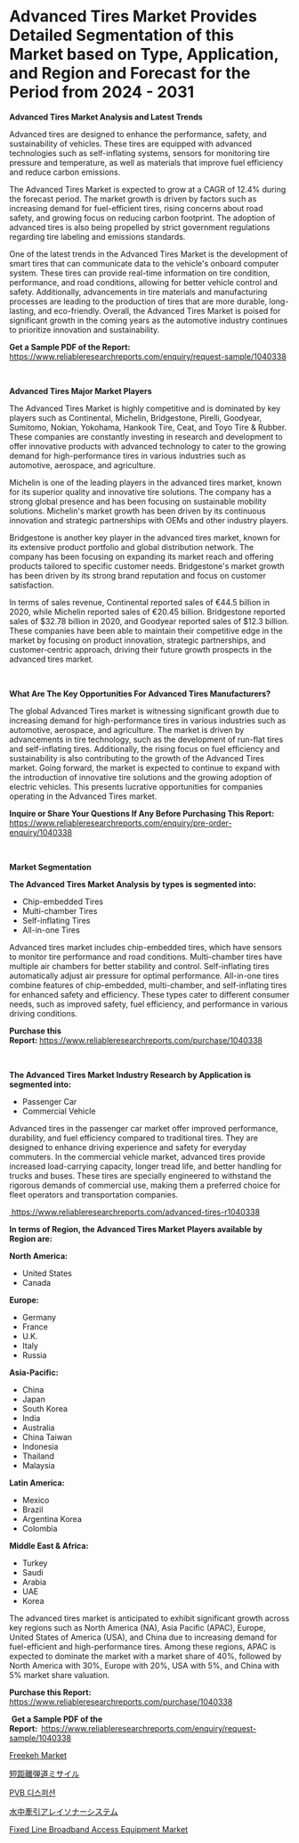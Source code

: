 <p><h1>Advanced Tires Market Provides Detailed Segmentation of this Market based on Type, Application, and Region and Forecast for the Period from 2024 - 2031</h1></p><p><strong>Advanced Tires Market Analysis and Latest Trends</strong></p>
<p><p>Advanced tires are designed to enhance the performance, safety, and sustainability of vehicles. These tires are equipped with advanced technologies such as self-inflating systems, sensors for monitoring tire pressure and temperature, as well as materials that improve fuel efficiency and reduce carbon emissions.</p><p>The Advanced Tires Market is expected to grow at a CAGR of 12.4% during the forecast period. The market growth is driven by factors such as increasing demand for fuel-efficient tires, rising concerns about road safety, and growing focus on reducing carbon footprint. The adoption of advanced tires is also being propelled by strict government regulations regarding tire labeling and emissions standards.</p><p>One of the latest trends in the Advanced Tires Market is the development of smart tires that can communicate data to the vehicle's onboard computer system. These tires can provide real-time information on tire condition, performance, and road conditions, allowing for better vehicle control and safety. Additionally, advancements in tire materials and manufacturing processes are leading to the production of tires that are more durable, long-lasting, and eco-friendly. Overall, the Advanced Tires Market is poised for significant growth in the coming years as the automotive industry continues to prioritize innovation and sustainability.</p></p>
<p><strong>Get a Sample PDF of the Report:&nbsp;</strong> <a href="https://www.reliableresearchreports.com/enquiry/request-sample/1040338">https://www.reliableresearchreports.com/enquiry/request-sample/1040338</a></p>
<p>&nbsp;</p>
<p><strong>Advanced Tires Major Market Players</strong></p>
<p><p>The Advanced Tires Market is highly competitive and is dominated by key players such as Continental, Michelin, Bridgestone, Pirelli, Goodyear, Sumitomo, Nokian, Yokohama, Hankook Tire, Ceat, and Toyo Tire & Rubber. These companies are constantly investing in research and development to offer innovative products with advanced technology to cater to the growing demand for high-performance tires in various industries such as automotive, aerospace, and agriculture.</p><p>Michelin is one of the leading players in the advanced tires market, known for its superior quality and innovative tire solutions. The company has a strong global presence and has been focusing on sustainable mobility solutions. Michelin's market growth has been driven by its continuous innovation and strategic partnerships with OEMs and other industry players.</p><p>Bridgestone is another key player in the advanced tires market, known for its extensive product portfolio and global distribution network. The company has been focusing on expanding its market reach and offering products tailored to specific customer needs. Bridgestone's market growth has been driven by its strong brand reputation and focus on customer satisfaction.</p><p>In terms of sales revenue, Continental reported sales of €44.5 billion in 2020, while Michelin reported sales of €20.45 billion. Bridgestone reported sales of $32.78 billion in 2020, and Goodyear reported sales of $12.3 billion. These companies have been able to maintain their competitive edge in the market by focusing on product innovation, strategic partnerships, and customer-centric approach, driving their future growth prospects in the advanced tires market.</p></p>
<p>&nbsp;</p>
<p><strong>What Are The Key Opportunities For Advanced Tires Manufacturers?</strong></p>
<p><p>The global Advanced Tires market is witnessing significant growth due to increasing demand for high-performance tires in various industries such as automotive, aerospace, and agriculture. The market is driven by advancements in tire technology, such as the development of run-flat tires and self-inflating tires. Additionally, the rising focus on fuel efficiency and sustainability is also contributing to the growth of the Advanced Tires market. Going forward, the market is expected to continue to expand with the introduction of innovative tire solutions and the growing adoption of electric vehicles. This presents lucrative opportunities for companies operating in the Advanced Tires market.</p></p>
<p><strong>Inquire or Share Your Questions If Any Before Purchasing This Report:</strong> <a href="https://www.reliableresearchreports.com/enquiry/pre-order-enquiry/1040338">https://www.reliableresearchreports.com/enquiry/pre-order-enquiry/1040338</a></p>
<p>&nbsp;</p>
<p><strong>Market Segmentation</strong></p>
<p><strong>The Advanced Tires Market Analysis by types is segmented into:</strong></p>
<p><ul><li>Chip-embedded Tires</li><li>Multi-chamber Tires</li><li>Self-inflating Tires</li><li>All-in-one Tires</li></ul></p>
<p><p>Advanced tires market includes chip-embedded tires, which have sensors to monitor tire performance and road conditions. Multi-chamber tires have multiple air chambers for better stability and control. Self-inflating tires automatically adjust air pressure for optimal performance. All-in-one tires combine features of chip-embedded, multi-chamber, and self-inflating tires for enhanced safety and efficiency. These types cater to different consumer needs, such as improved safety, fuel efficiency, and performance in various driving conditions.</p></p>
<p><strong>Purchase this Report:&nbsp;</strong><a href="https://www.reliableresearchreports.com/purchase/1040338">https://www.reliableresearchreports.com/purchase/1040338</a></p>
<p>&nbsp;</p>
<p><strong>The Advanced Tires Market Industry Research by Application is segmented into:</strong></p>
<p><ul><li>Passenger Car</li><li>Commercial Vehicle</li></ul></p>
<p><p>Advanced tires in the passenger car market offer improved performance, durability, and fuel efficiency compared to traditional tires. They are designed to enhance driving experience and safety for everyday commuters. In the commercial vehicle market, advanced tires provide increased load-carrying capacity, longer tread life, and better handling for trucks and buses. These tires are specially engineered to withstand the rigorous demands of commercial use, making them a preferred choice for fleet operators and transportation companies.</p></p>
<p><a href="https://www.reliableresearchreports.com/advanced-tires-r1040338">&nbsp;https://www.reliableresearchreports.com/advanced-tires-r1040338</a></p>
<p><strong>In terms of Region, the Advanced Tires Market Players available by Region are:</strong></p>
<p>
    <p> <strong> North America: </strong>
        <ul>
            <li>United States</li>
            <li>Canada</li>
        </ul>
        </p> 
    <p> <strong> Europe: </strong>
        <ul>
            <li>Germany</li>
            <li>France</li>
            <li>U.K.</li>
            <li>Italy</li>
            <li>Russia</li>
        </ul>
        </p> 
    <p> <strong> Asia-Pacific: </strong>
        <ul>
            <li>China</li>
            <li>Japan</li>
            <li>South Korea</li>
            <li>India</li>
            <li>Australia</li>
            <li>China Taiwan</li>
            <li>Indonesia</li>
            <li>Thailand</li>
            <li>Malaysia</li>
        </ul>
        </p> 
    <p> <strong> Latin America: </strong>
        <ul>
            <li>Mexico</li>
            <li>Brazil</li>
            <li>Argentina Korea</li>
            <li>Colombia</li>
        </ul>
        </p> 
    <p> <strong> Middle East & Africa: </strong>
        <ul>
            <li>Turkey</li>
            <li>Saudi</li>
            <li>Arabia</li>
            <li>UAE</li>
            <li>Korea</li>
        </ul>
    </p>
    </p>
<p><p>The advanced tires market is anticipated to exhibit significant growth across key regions such as North America (NA), Asia Pacific (APAC), Europe, United States of America (USA), and China due to increasing demand for fuel-efficient and high-performance tires. Among these regions, APAC is expected to dominate the market with a market share of 40%, followed by North America with 30%, Europe with 20%, USA with 5%, and China with 5% market share valuation.</p></p>
<p><strong>Purchase this Report: </strong><a href="https://www.reliableresearchreports.com/purchase/1040338">https://www.reliableresearchreports.com/purchase/1040338</a></p>
<p>&nbsp;<strong>Get a Sample PDF of the Report:&nbsp;&nbsp;</strong><a href="https://www.reliableresearchreports.com/enquiry/request-sample/1040338">https://www.reliableresearchreports.com/enquiry/request-sample/1040338</a></p>
<p><strong></strong></p>
<p><p><a href="https://github.com/joannagoyvaerts/Market-Research-Report-List-3/blob/main/freekeh-market.md">Freekeh Market</a></p><p><a href="https://github.com/mathieurico66/Market-Research-Report-List-2/blob/main/7433374120522.md">短距離弾道ミサイル</a></p><p><a href="https://github.com/hook46569/Market-Research-Report-List-1/blob/main/9880891112577.md">PVB 디스퍼션</a></p><p><a href="https://github.com/ycmtqqhvk3273/Market-Research-Report-List-2/blob/main/2905421120521.md">水中牽引アレイソナーシステム</a></p><p><a href="https://github.com/abdelrhmankishk22/Market-Research-Report-List-4/blob/main/fixed-line-broadband-access-equipment-market.md">Fixed Line Broadband Access Equipment Market</a></p></p>